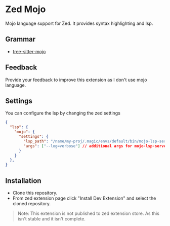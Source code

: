 # Zed Mojo

Mojo language support for Zed. It provides syntax highlighting and lsp.

## Grammar

- [tree-sitter-mojo](https://github.com/lsh/tree-sitter-mojo/)

## Feedback

Provide your feedback to improve this extension as I don't use mojo language.

## Settings

You can configure the lsp by changing the zed settings

```json
{
  "lsp": {
    "mojo": {
      "settings": {
        "lsp_path": "/name/my-proj/.magic/envs/default/bin/mojo-lsp-server", // path to mojo-lsp-server
        "args": ["--log=verbose"] // additional args for mojo-lsp-server
      }
    }
  },
}
```

## Installation

- Clone this repository.
- From zed extension page click "Install Dev Extension" and select the cloned repository.

> Note: This extension is not published to zed extension store. As this isn't stable and it isn't complete.
